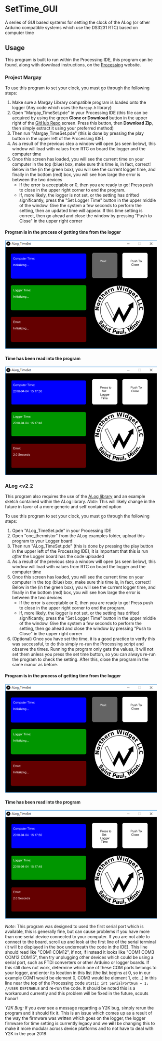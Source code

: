 # SetTime_GUI
A series of GUI based systems for setting the clock of the ALog (or other Arduino compatible systems which use the DS3231 RTC) based on computer time

## Usage
This program is built to run within the Processing IDE, this program can be found, along with download instructions, on the [Processing](https://processing.org/download/) website.

### Project Margay
To use this program to set your clock, you must go through the following steps:
1. Make sure a Margay Library compatible program is loaded onto the logger (Any code which uses the `Margay.h` library)
2. Open "Margay_TimeSet.pde" in your Processing IDE (this file can be acquired by using the green **Clone or Download** button in the upper right of the [GitHub Repo](https://github.com/NorthernWidget/SetTime_GUI) screen. Press this button, then **Download Zip**, then simply extract it using your preferred method)
3. Then run "Margay_TimeSet.pde" (this is done by pressing the play button in the upper left of the Processing IDE).
4. As a result of the previous step a window will open (as seen below), this window will load with values from RTC on board the logger and the computer time
5. Once this screen has loaded, you will see the current time on your computer in the top (blue) box, make sure this time is, in fact, correct! Below in the (in the green box), you will see the current logger time, and finally in the bottom (red) box, you will see how large the error is between the two devices
	* If the error is acceptable or 0, then you are ready to go! Press push to close in the upper right corner to end the program.
	* If, more likely, the logger is not set, or the setting has drifted significantly, press the "Set Logger Time" button in the upper middle of the window. Give the system a few seconds to perform the setting, then an updated time will appear. If this time setting is correct, then go ahead and close the window by pressing "Push to Close" in the upper right corner

#### Program is in the process of getting time from the logger
![](WaitingForTime.png?raw=true "Title")

#### Time has been read into the program
![](LoadedTime.png?raw=true "Title")

### ALog <v2.2

This program also requires the use of the [ALog library](https://github.com/NorthernWidget/ALog) and an example sketch contained within the ALog library.
	*Note:* This will likely change in the future in favor of a more generic and self contained option

To use this program to set your clock, you must go through the following steps:
1. Open "ALog_TimeSet.pde" in your Processing IDE
2. Open "one_thermistor" from the ALog examples folder, upload this program to your Logger board
3. Then run "ALog_TimeSet.pde" (this is done by pressing the play button in the upper left of the Processing IDE), it is important that this is run *after* the Logger board has the code uploaded
4. As a result of the previous step a window will open (as seen below), this window will load with values from RTC on board the logger and the computer time
5. Once this screen has loaded, you will see the current time on your computer in the top (blue) box, make sure this time is, in fact, correct! Below in the (in the green box), you will see the current logger time, and finally in the bottom (red) box, you will see how large the error is between the two devices
	* If the error is acceptable or 0, then you are ready to go! Press push to close in the upper right corner to end the program.
	* If, more likely, the logger is not set, or the setting has drifted significantly, press the "Set Logger Time" button in the upper middle of the window. Give the system a few seconds to perform the setting, then go ahead and close the window by pressing "Push to Close" in the upper right corner
6. (Optional) Once you have set the time, it is a good practice to verify this was successful, to do this simply re-run the Processing script and observe the times. Running the program only gets the values, it will not set them unless you press the set time button, so you can always re-run the program to check the setting. After this, close the program in the same manor as before.

#### Program is in the process of getting time from the logger
![](WaitingForTime.png?raw=true "Title")

#### Time has been read into the program
![](LoadedTime.png?raw=true "Title")

*Note*: This program was designed to used the first serial port which is available, this is generally fine, but can cause problems if you have more than one serial device connected to your computer. If you are not able to connect to the board, scroll up and look at the first line of the serial terminal (it will be displayed in the box underneath the code in the IDE). This line should read like "COM1 COM12", if not, if instead it looks like "COM1 COM3 COM12 COM15", then try unplugging other devices which could be using a serial port, such as FTDI converters or other Arduino or logger boards. If this still does not work, determine which one of these COM ports belongs to your logger, and enter its location in this list (the list begins at 0, so in our example COM1 would be element 0, COM3 would be element 1, etc...) in this line near the top of the Processing code `static int SerialPortNum = 1;  //USER DEFINABLE` and re-run the code. It should be noted this is a workaround currently and this problem will be fixed in the future, scouts honor!

*Y2K Bug:* If you ever see a message regarding a Y2K bug, simply rerun the program and it should fix it. This is an issue which comes up as a result of the way the firmware was written which goes on the logger, the logger firmware for time setting is currently legacy and we **will** be changing this to make it more modular across device platforms and to not have to deal with Y2K in the year 2018
